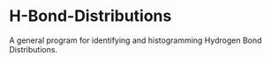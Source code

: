 # H-Bond-Distributions
A general program for identifying and histogramming Hydrogen Bond Distributions.
